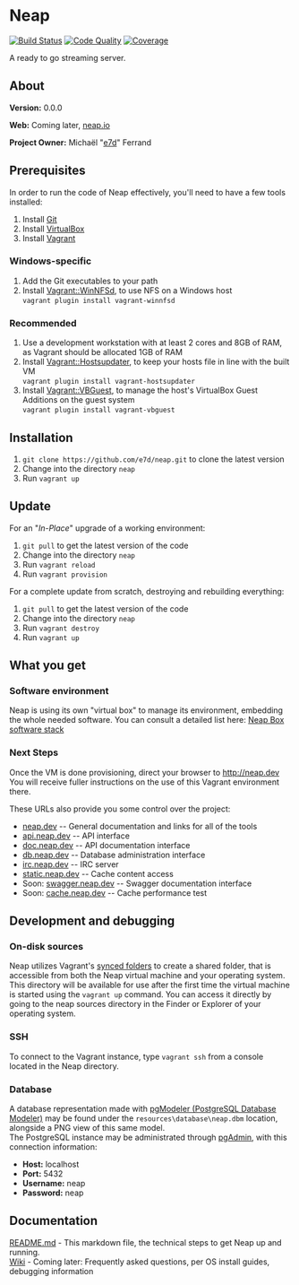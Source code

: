 # Neap

[![Build Status](https://img.shields.io/travis/e7d/neap.svg)](https://travis-ci.org/e7d/neap)
[![Code Quality](https://img.shields.io/scrutinizer/g/e7d/neap.svg)](https://scrutinizer-ci.com/g/e7d/neap)
[![Coverage](https://img.shields.io/coveralls/e7d/neap.svg)](https://coveralls.io/github/e7d/neap)

A ready to go streaming server.

## About

**Version:** 0.0.0

**Web:** Coming later, [neap.io](http://neap.io)

**Project Owner:** Michaël "[e7d](https://github.com/e7d)" Ferrand

## Prerequisites

In order to run the code of Neap effectively, you'll need to have a few tools installed:

1. Install [Git](https://git-scm.com)
1. Install [VirtualBox](http://virtualbox.org)
1. Install [Vagrant](http://vagrantup.com)

### Windows-specific ###

1. Add the Git executables to your path
1. Install [Vagrant::WinNFSd](https://github.com/winnfsd/vagrant-winnfsd), to use NFS on a Windows host  
`vagrant plugin install vagrant-winnfsd`

### Recommended

1. Use a development workstation with at least 2 cores and 8GB of RAM, as Vagrant should be allocated 1GB of RAM
1. Install [Vagrant::Hostsupdater](https://github.com/cogitatio/vagrant-hostsupdater), to keep your hosts file in line with the built VM  
`vagrant plugin install vagrant-hostsupdater`
1. Install [Vagrant::VBGuest](https://github.com/dotless-de/vagrant-vbguest), to manage the host's VirtualBox Guest Additions on the guest system  
`vagrant plugin install vagrant-vbguest`

## Installation ##

1. `git clone https://github.com/e7d/neap.git` to clone the latest version
1. Change into the directory `neap`
1. Run `vagrant up`

## Update ##

For an "*In-Place*" upgrade of a working environment:

1. `git pull` to get the latest version of the code
1. Change into the directory `neap`
1. Run `vagrant reload`
1. Run `vagrant provision`

For a complete update from scratch, destroying and rebuilding everything:

1. `git pull` to get the latest version of the code
1. Change into the directory `neap`
1. Run `vagrant destroy`
1. Run `vagrant up`

## What you get ##

### Software environment ###

Neap is using its own "virtual box" to manage its environment, embedding the whole needed software.
You can consult a detailed list here: [Neap Box software stack](https://github.com/e7d/neap-box#software-stack)

### Next Steps ###

Once the VM is done provisioning, direct your browser to http://neap.dev You will receive fuller instructions on the use of this Vagrant environment there.

These URLs also provide you some control over the project:
* [neap.dev](http://neap.dev) -- General documentation and links for all of the tools
* [api.neap.dev](http//api.neap.dev) -- API interface
* [doc.neap.dev](http//doc.neap.dev) -- API documentation interface
* [db.neap.dev](http://db.neap.dev) -- Database administration interface
* [irc.neap.dev](http://irc.neap.dev) -- IRC server
* [static.neap.dev](http://static.neap.dev) -- Cache content access
* Soon: [swagger.neap.dev](http://swagger.neap.dev) -- Swagger documentation interface
* Soon: [cache.neap.dev](http://cache.neap.dev) -- Cache performance test

## Development and debugging ##

### On-disk sources ###

Neap utilizes Vagrant's [synced folders](http://docs.vagrantup.com/v2/synced-folders/index.html) to create a shared folder, that is accessible from both the Neap virtual machine and your operating system.  
This directory will be available for use after the first time the virtual machine is started using the `vagrant up` command. You can access it directly by going to the neap sources directory in the Finder or Explorer of your operating system.

### SSH ###

To connect to the Vagrant instance, type `vagrant ssh` from a console located in the Neap directory.

### Database ###

A database representation made with [pgModeler (PostgreSQL Database Modeler)](http://www.pgmodeler.com.br/) may be found under the `resources\database\neap.dbm` location, alongside a PNG view of this same model.  
The PostgreSQL instance may be administrated through [pgAdmin](http://www.pgadmin.org/), with this connection information:
- **Host:** localhost
- **Port:** 5432
- **Username:** neap
- **Password:** neap

## Documentation ##

[README.md](https://github.com/e7d/neap/blob/master/README.md) - This markdown file, the technical steps to get Neap up and running.  
[Wiki](https://github.com/e7d/neap/wiki) - Coming later: Frequently asked questions, per OS install guides, debugging information
